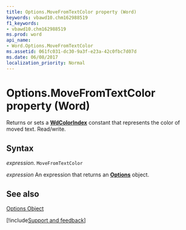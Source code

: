 ```yaml
---
title: Options.MoveFromTextColor property (Word)
keywords: vbawd10.chm162988519
f1_keywords:
- vbawd10.chm162988519
ms.prod: word
api_name:
- Word.Options.MoveFromTextColor
ms.assetid: 061fc031-dc30-9a3f-e23a-42c0fbc7d07d
ms.date: 06/08/2017
localization_priority: Normal
---
```



# Options.MoveFromTextColor property (Word)

Returns or sets a  **[WdColorIndex](Word.WdColorIndex.md)** constant that represents the color of moved text. Read/write.


## Syntax

_expression_. `MoveFromTextColor`

 _expression_ An expression that returns an **[Options](Word.Options.md)** object.


## See also


[Options Object](Word.Options.md)

[!include[Support and feedback](~/includes/feedback-boilerplate.md)]